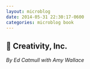 ```yaml
---
layout: microblog
date: 2014-05-31 22:30:17-0600
categories: microblog book
---
```

## 📖 Creativity, Inc.
*By Ed Catmull with Amy Wallace*